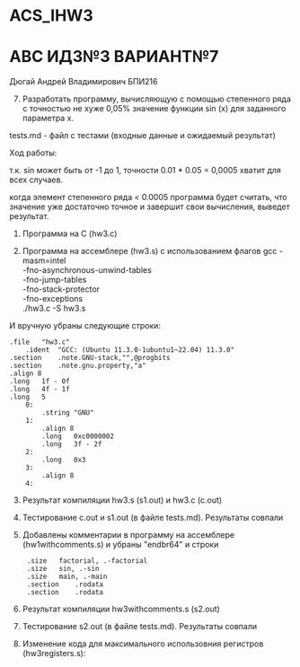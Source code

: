 # ACS_IHW3
# АВС ИДЗ№3 ВАРИАНТ№7
Дюгай Андрей Владимирович БПИ216

7. Разработать программу, вычисляющую с помощью степенного ряда
с точностью не хуже 0,05% значение функции sin (x) для заданного
параметра x.

tests.md - файл с тестами (входные данные и ожидаемый результат)

Ход работы:

т.к. sin может быть от -1 до 1, точности 0.01 * 0.05 = 0,0005 хватит для всех случаев.

когда элемент степенного ряда < 0.0005 программа будет считать, что значение уже достаточно точное и завершит свои вычисления, выведет результат.


1) Программа на С (hw3.c)

2) Программа на ассемблере (hw3.s) с использованием флагов gcc -masm=intel \
    -fno-asynchronous-unwind-tables \
    -fno-jump-tables \
    -fno-stack-protector \
    -fno-exceptions \
    ./hw3.c -S hw3.s
    
И вручную убраны следующие строки:

    .file	"hw3.c"
    	.ident	"GCC: (Ubuntu 11.3.0-1ubuntu1~22.04) 11.3.0"
	.section	.note.GNU-stack,"",@progbits
	.section	.note.gnu.property,"a"
	.align 8
	.long	1f - 0f
	.long	4f - 1f
	.long	5
        0:
            .string	"GNU"
        1:
            .align 8
            .long	0xc0000002
            .long	3f - 2f
        2:
            .long	0x3
        3:
            .align 8
        4:

3) Результат компиляции hw3.s (s1.out) и hw3.c (c.out)

4) Тестирование c.out и s1.out (в файле tests.md). Результаты совпали

5) Добавлены комментарии в программу на ассемблере (hw1withcomments.s) и убраны "endbr64" и строки

		.size	factorial, .-factorial
		.size	sin, .-sin
		.size	main, .-main
		.section	.rodata
		.section	.rodata

6) Результат компиляции hw3withcomments.s (s2.out) 

7) Тестирование s2.out (в файле tests.md). Результаты совпали

8) Изменение кода для максимального использовния регистров (hw3registers.s):
